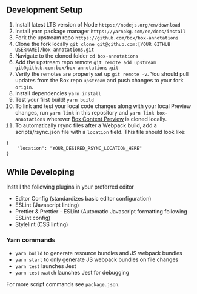 ## Development Setup

1.  Install latest LTS version of Node `https://nodejs.org/en/download`
2.  Install yarn package manager `https://yarnpkg.com/en/docs/install`
3.  Fork the upstream repo `https://github.com/box/box-annotations`
4.  Clone the fork locally `git clone git@github.com:[YOUR GITHUB USERNAME]/box-annotations.git`
5.  Navigate to the cloned folder `cd box-annotations`
6.  Add the upstream repo remote `git remote add upstream git@github.com:box/box-annotations.git`
7.  Verify the remotes are properly set up `git remote -v`. You should pull updates from the Box repo `upstream` and push changes to your fork `origin`.
8.  Install dependencies `yarn install`
9.  Test your first build! `yarn build`
10. To link and test your local code changes along with your local Preview changes, run `yarn link` in this repository and `yarn link box-annotations` wherever [Box Content Preview](github.com/box/box-content-preview/) is cloned locally.
11. To automatically rsync files after a Webpack build, add a scripts/rsync.json file with a `location` field. This file should look like:

```
{
    "location": "YOUR_DESIRED_RSYNC_LOCATION_HERE"
}
```

## While Developing

Install the following plugins in your preferred editor

- Editor Config (standardizes basic editor configuration)
- ESLint (Javascript linting)
- Prettier & Prettier - ESLint (Automatic Javascript formatting following ESLint config)
- Stylelint (CSS linting)

### Yarn commands

- `yarn build` to generate resource bundles and JS webpack bundles
- `yarn start` to only generate JS webpack bundles on file changes
- `yarn test` launches Jest
- `yarn test:watch` launches Jest for debugging

For more script commands see `package.json`.
